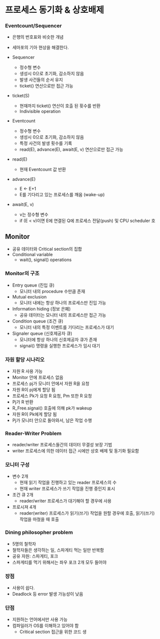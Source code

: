 # 프로세스 동기화 & 상호배제

### Eventcount/Sequencer

- 은행의 번호표와 비슷한 개념
- 세마포의 기아 현상을 해결한다.

- Sequencer
    - 정수형 변수
    - 생성시 0으로 초기화, 감소하지 않음
    - 발생 사건들의 순서 유지
    - ticket() 연산으로만 접근 가능
- ticket(S)
    - 현재까지 ticket() 연산이 호출 된 횟수를 반환
    - Indivisible operation

- Eventcount
    - 정수형 변수
    - 생성시 0으로 초기화, 감소하지 않음
    - 특정 사건의 발생 횟수를 기록
    - read(E), advance(E), await(E, v) 연산으로만 접근 가능

- read(E)
    - 현재 Eventcount 값 반환

- advance(E)
    - E ← E+1
    - E를 기다리고 있는 프로세스를 깨움 (wake-up)

- await(E, v)
    - v는 정수형 변수
    - if (E < v)이면 E에 연결된 Q에 프로세스 전달(push) 및 CPU scheduler 호

## Monitor

- 공유 데이터와 Critical section의 집합
- Conditional variable
    - wait(), signal() operations

### Monitor의 구조

- Entry queue (진입 큐)
    - 모니터 내의 procedure 수만큼 존재
- Mutual exclusion
    - 모니터 내에는 항상 하나의 프로세스만 진입 가능
- Information hiding (정보 은폐)
    - 공유 데이터는 모니터 내의 프로세스만 접근 가능
- Condition queue (조건 큐)
    - 모니터 내의 특정 이벤트를 기다리는 프로세스가 대기
- Signaler queue (신호제공자 큐)
    - 모니터에 항상 하나의 신호제공자 큐가 존재
    - signal() 명령을 실행한 프로세스가 임시 대기

### 자원 할당 시나리오

- 자원 R 사용 가능
- Monitor 안에 프로세스 없음
- 프로세스 pj가 모니터 안에서 자원 R을 요청
- 자원 R이 pj에게 할당 됨
- 프로세스 Pk가 요청 R 요청, Pm 또한 R 요청
- Pj가 R 반환
- R_Free.signal() 호출에 의해 pk가 wakeup
- 자원 R이 Pk에게 할당 됨
- Pj가 모니터 안으로 돌아와서, 남은 작업 수행

### Reader-Writer Problem

- reader/writer 프로세스들간의 데이터 무결성 보장 기법
- writer 프로세스에 의한 데이터 접근 시에만 상호 배제 및 동기화 필요함

### 모니터 구성

- 변수 2개
    - 현재 읽기 작업을 진행하고 있는 reader 프로세스의 수
    - 현재 writer 프로세스가 쓰기 작업을 진행 중인지 표시
- 조건 큐 2개
    - reader/writer 프로세스가 대기해야 할 경우에 사용
- 프로시져 4개
    - reader(writer) 프로세스가 읽기(쓰기) 작업을 원할 경우에 호출, 읽기(쓰기) 작업을 마쳤을 때 호출

### Dining philosopher problem

- 5명의 철학자
- 철학자들은 생각하는 일, 스파게티 먹는 일만 반복함
- 공유 자원: 스파게티, 포크
- 스파게티를 먹기 위해서는 좌우 포크 2개 모두 들어야

### 장점

- 사용이 쉽다.
- Deadlock 등 error 발생 가능성이 낮음

### 단점

- 지원하는 언어에서만 사용 가능
- 컴파일러가 OS를 이해하고 있어야 함
    - Critical section 접근을 위한 코드 생
